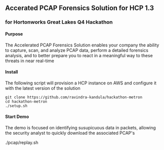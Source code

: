 ## Accerated PCAP Forensics Solution for HCP 1.3
### for Hortonworks Great Lakes Q4 Hackathon 

#### Purpose

The Accelerated PCAP Forensics Solution enables your company the ability to capture, scan, and analyze PCAP data, perform a detailed forensics analysis, and to better prepare you to react in a meaningful way to these threats in near real-time

#### Install

The following script will provision a HCP instance on AWS and configure it with the latest version of the solution

```
git clone https://github.com/ravindra-kandula/hackathon-metron
cd hackathon-metron
./setup.sh
```


#### Start Demo

The demo is focused on identifying susupicuous data in packets, allowing the security analyst to quickly download the associated PCAP's

./pcap/replay.sh

